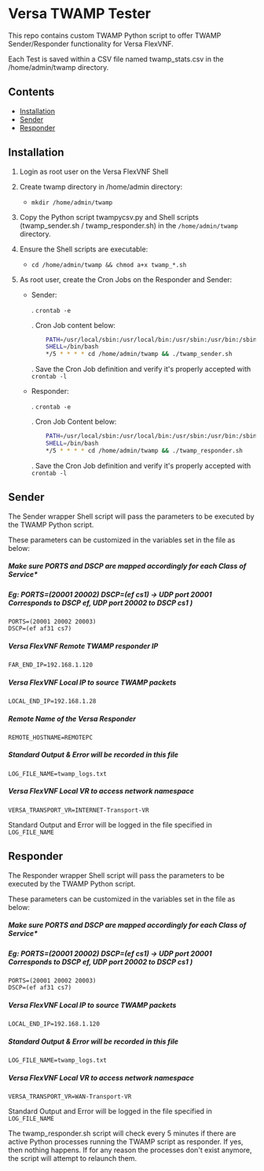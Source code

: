 # Versa TWAMP Tester

This repo contains custom TWAMP Python script to offer TWAMP Sender/Responder functionality for Versa FlexVNF.

Each Test is saved within a CSV file named twamp_stats.csv in the /home/admin/twamp directory.

## Contents

- [Installation](#installation)
- [Sender](#sender)
- [Responder](#responder)


## Installation
1. Login as root user on the Versa FlexVNF Shell

2. Create twamp directory in /home/admin directory:
    - `mkdir /home/admin/twamp`

3. Copy the Python script twampycsv.py and Shell scripts (twamp_sender.sh / twamp_responder.sh) in the 
`/home/admin/twamp` directory.

4. Ensure the Shell scripts are executable:
    - `cd /home/admin/twamp && chmod a+x twamp_*.sh`

5. As root user, create the Cron Jobs on the Responder and Sender:

    - Sender:
    
        . `crontab -e`
        
        . Cron Job content below:
        ```bash
            PATH=/usr/local/sbin:/usr/local/bin:/usr/sbin:/usr/bin:/sbin:/bin
            SHELL=/bin/bash
            */5 * * * * cd /home/admin/twamp && ./twamp_sender.sh
        ```
        . Save the Cron Job definition and verify it's properly accepted with `crontab -l`
    
    - Responder:
    
        . `crontab -e`
        
        . Cron Job Content below:
        
        ```bash
            PATH=/usr/local/sbin:/usr/local/bin:/usr/sbin:/usr/bin:/sbin:/bin
            SHELL=/bin/bash
            */5 * * * * cd /home/admin/twamp && ./twamp_responder.sh
        ```
        
        . Save the Cron Job definition and verify it's properly accepted with `crontab -l`

## Sender

The Sender wrapper Shell script will pass the parameters to be executed by the TWAMP Python script.

These parameters can be customized in the variables set in the file as below:

##### Make sure PORTS and DSCP are mapped accordingly for each Class of Service*
##### Eg: PORTS=(20001 20002) DSCP=(ef cs1) -> UDP port 20001 Corresponds to DSCP ef, UDP port 20002 to DSCP cs1 )
```
PORTS=(20001 20002 20003)
DSCP=(ef af31 cs7)
```

##### Versa FlexVNF Remote TWAMP responder IP
```
FAR_END_IP=192.168.1.120
```

##### Versa FlexVNF Local IP to source TWAMP packets
```
LOCAL_END_IP=192.168.1.28
```

##### Remote Name of the Versa Responder
```
REMOTE_HOSTNAME=REMOTEPC
```

##### Standard Output & Error will be recorded in this file
```
LOG_FILE_NAME=twamp_logs.txt
```

##### Versa FlexVNF Local VR to access network namespace
```
VERSA_TRANSPORT_VR=INTERNET-Transport-VR
```

Standard Output and Error will be logged in the file specified in `LOG_FILE_NAME`


## Responder

The Responder wrapper Shell script will pass the parameters to be executed by the TWAMP Python script.

These parameters can be customized in the variables set in the file as below:

##### Make sure PORTS and DSCP are mapped accordingly for each Class of Service*
##### Eg: PORTS=(20001 20002) DSCP=(ef cs1) -> UDP port 20001 Corresponds to DSCP ef, UDP port 20002 to DSCP cs1 )
```
PORTS=(20001 20002 20003)
DSCP=(ef af31 cs7)
```

##### Versa FlexVNF Local IP to source TWAMP packets
```
LOCAL_END_IP=192.168.1.120
```

##### Standard Output & Error will be recorded in this file
```
LOG_FILE_NAME=twamp_logs.txt
```

##### Versa FlexVNF Local VR to access network namespace
```
VERSA_TRANSPORT_VR=WAN-Transport-VR
```

Standard Output and Error will be logged in the file specified in `LOG_FILE_NAME`

The twamp_responder.sh script will check every 5 minutes if there are active Python processes running the TWAMP 
script as responder. If yes, then nothing happens. If for any reason the processes don't exist anymore, the script will 
attempt to relaunch them.